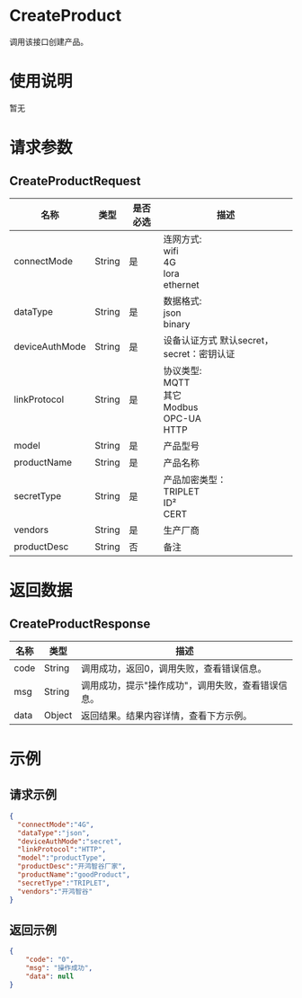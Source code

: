 # CreateProduct
调用该接口创建产品。

# 使用说明
暂无

# 请求参数
## CreateProductRequest
| 名称             | 类型     | 是否必选 | 描述                                                   |
|----------------|--------|------|------------------------------------------------------|
| connectMode    | String | 是    | 连网方式:<br/>wifi<br/>4G<br/>lora<br/>ethernet<br/>     |
| dataType       | String | 是    | 数据格式: <br/>json <br/> binary                         |
| deviceAuthMode | String | 是    | 设备认证方式 默认secret，secret：密钥认证                          |
| linkProtocol   | String | 是    | 协议类型:<br/>MQTT<br/>其它<br/>Modbus<br/>OPC-UA<br/>HTTP |
| model          | String | 是    | 产品型号                                                 |
| productName    | String | 是    | 产品名称                                                 |
| secretType     | String | 是    | 产品加密类型：<br/>TRIPLET<br/>ID²<br/>CERT                 |
| vendors        | String | 是    | 生产厂商                                                 |
| productDesc    | String | 否    | 备注                                                   |


# 返回数据
## CreateProductResponse
| 名称   | 类型     | 描述                         |
|------|--------|----------------------------|
| code | String | 调用成功，返回0，调用失败，查看错误信息。      |
| msg  | String | 调用成功，提示"操作成功"，调用失败，查看错误信息。 |
| data | Object | 返回结果。结果内容详情，查看下方示例。        |

# 示例
## 请求示例
```json
{
  "connectMode":"4G",
  "dataType":"json",
  "deviceAuthMode":"secret",
  "linkProtocol":"HTTP",
  "model":"productType",
  "productDesc":"开鸿智谷厂家",
  "productName":"goodProduct",
  "secretType":"TRIPLET",
  "vendors":"开鸿智谷"
}
```

## 返回示例
```json
{
    "code": "0",
    "msg": "操作成功",
    "data": null
}
```

